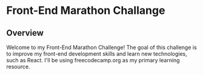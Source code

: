 # Front-End Marathon Challange

## Overview

Welcome to my Front-End Marathon Challenge! The goal of this challenge is to improve my front-end development skills and learn new technologies, such as React. I'll be using freecodecamp.org as my primary learning resource.

